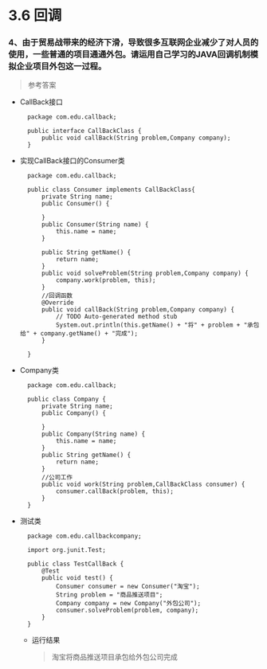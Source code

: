 # 3.6  回调

### 4、由于贸易战带来的经济下滑，导致很多互联网企业减少了对人员的使用，一些普通的项目通通外包。请运用自己学习的JAVA回调机制模拟企业项目外包这一过程。

>参考答案

* CallBack接口

		package com.edu.callback;
		
		public interface CallBackClass {
			public void callBack(String problem,Company company);
		}

* 实现CallBack接口的Consumer类

		package com.edu.callback;
		
		public class Consumer implements CallBackClass{
			private String name;
			public Consumer() {
				
			}
			public Consumer(String name) {
				this.name = name;
			}
			
			public String getName() {
				return name;
			}
			public void solveProblem(String problem,Company company) {
				company.work(problem, this);
			}
			//回调函数
			@Override
			public void callBack(String problem,Company company) {
				// TODO Auto-generated method stub
				System.out.println(this.getName() + "将" + problem + "承包给" + company.getName() + "完成");
			}
		
		}

* Company类

		package com.edu.callback;
		
		public class Company {
			private String name;
			public Company() {
				
			}
			public Company(String name) {
				this.name = name;
			}
			public String getName() {
				return name;
			}
			//公司工作
			public void work(String problem,CallBackClass consumer) {
				consumer.callBack(problem, this);
			}
		}

* 测试类

		package com.edu.callbackcompany;
		
		import org.junit.Test;
		
		public class TestCallBack {
			@Test
			public void test() {
				Consumer consumer = new Consumer("淘宝");
				String problem = "商品推送项目";
				Company company = new Company("外包公司");
				consumer.solveProblem(problem, company);
			}
		}

	* 运行结果
	
		>淘宝将商品推送项目承包给外包公司完成

